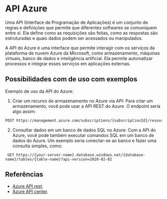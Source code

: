 # API Azure

Uma API (Interface de Programação de Aplicações) é um conjunto de regras e definições que permite que diferentes softwares se comuniquem entre si. 
Ela define como as requisições são feitas, como as respostas são estruturadas e quais dados podem ser acessados ou manipulados.

A API do Azure é uma interface que permite interagir com os serviços da plataforma de nuvem Azure da Microsoft,
 como armazenamento, máquinas virtuais, banco de dados e inteligência artificial. 
 Ela permite automatizar processos e integrar esses serviços em aplicações externas.
 
## Possibilidades com de uso com exemplos

Exemplo de uso da API do Azure:

1. Criar um recurso de armazenamento no Azure via API: Para criar um armazenamento, você pode usar a API REST do Azure. 
O endpoint seria algo assim:

```bash
POST https://management.azure.com/subscriptions/{subscriptionId}/resourceGroups/{resourceGroupName}/providers/Microsoft.Storage/storageAccounts/{storageAccountName}?api-version=2021-04-01
```

2. Consultar dados em um banco de dados SQL no Azure: 
Com a API do Azure, você pode também executar comandos SQL em um banco de dados do Azure.
 Um exemplo seria conectar-se ao banco e fazer uma consulta simples, como:
 
```pgsql
 GET https://{your-server-name}.database.windows.net/{database-name}/tables/{table-name}?api-version=2020-02-02
```
 
## Referências

- [Azure API rest](https://learn.microsoft.com/pt-br/rest/api/azure/);
- [Azure API center](https://learn.microsoft.com/pt-br/azure/api-center/overview).
